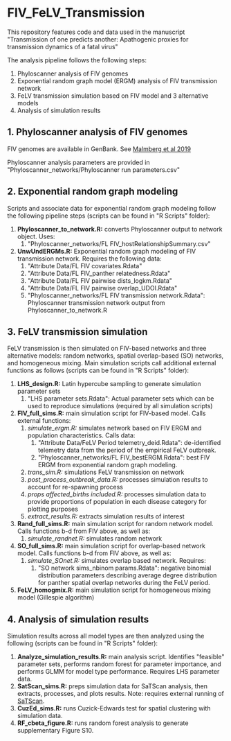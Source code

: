 # FIV_FeLV_Transmission

This repository features code and data used in the manuscript "Transmission of one predicts another: Apathogenic proxies for transmission dynamics of a fatal virus"

The analysis pipeline follows the following steps:
1. Phyloscanner analysis of FIV genomes
2. Exponential random graph model (ERGM) analysis of FIV transmission network
3. FeLV transmission simulation based on FIV model and 3 alternative models
4. Analysis of simulation results


## 1. Phyloscanner analysis of FIV genomes
FIV genomes are available in GenBank. See [Malmberg et al 2019](https://doi.org/10.1098/rspb.2019.1689)

Phyloscanner analysis parameters are provided in "Phyloscanner_networks/Phyloscanner run parameters.csv"


## 2. Exponential random graph modeling
Scripts and associate data for exponential random graph modeling follow the following pipeline steps (scripts can be found in "R Scripts" folder):
1. **Phyloscanner_to_network.R:** converts Phyloscanner output to network object. Uses:
    1. "Phyloscanner_networks/FL FIV_hostRelationshipSummary.csv"
2. **UnwUndERGMs.R:** Exponential random graph modeling of FIV transmission network. Requires the following data:
    1. "Attribute Data/FL FIV covariates.Rdata"
    2. "Attribute Data/FL FIV_panther relatedness.Rdata"
    3. "Attribute Data/FL FIV pairwise dists_logkm.Rdata"
    4. "Attribute Data/FL FIV pairwise overlap_UDOI.Rdata"
    5. "Phyloscanner_networks/FL FIV transmission network.Rdata": Phyloscanner transmission network output from Phyloscanner_to_network.R


## 3. FeLV transmission simulation
FeLV transmission is then simulated on FIV-based networks and three alternative models: random networks, spatial overlap-based (SO) networks, and homogeneous mixing. Main simulation scripts call additional external functions as follows (scripts can be found in "R Scripts" folder):
1. **LHS_design.R:** Latin hypercube sampling to generate simulation parameter sets
    1. "LHS parameter sets.Rdata": Actual parameter sets which can be used to reproduce simulations (required by all simulation scripts)
2. **FIV_full_sims.R:** main simulation script for FIV-based model. Calls external functions:
    1. *simulate_ergm.R:* simulates network based on FIV ERGM and population characteristics. Calls data:
        1. "Attribute Data/FeLV Period telemetry_deid.Rdata": de-identified telemetry data from the period of the empirical FeLV outbreak.
        2. "Phyloscanner_networks/FL FIV_bestERGM.Rdata": best FIV ERGM from exponential random graph modeling.
    2. *trans_sim.R:* simulations FeLV transmission on network
    3. *post_process_outbreak_data.R:* processes simulation results to account for re-spawning process
    4. *props affected_births included.R:* processes simulation data to provide proportions of population in each disease category for plotting purposes
    5. *extract_results.R:* extracts simulation results of interest
3. **Rand_full_sims.R:** main simulation script for random network model. Calls functions b-d from FIV above, as well as:
    1. *simulate_randnet.R:* simulates random network
4. **SO_full_sims.R:** main simulation script for overlap-based network model. Calls functions b-d from FIV above, as well as:
    1. *simulate_SOnet.R:* simulates overlap based network. Requires:
        1. "SO network sims_nbinom params.Rdata": negative binomial distribution parameters describing average degree distribution for panther spatial overlap networks during the FeLV period.
5. **FeLV_homogmix.R:** main simulation script for homogeneous mixing model (Gillespie algorithm)


## 4. Analysis of simulation results
Simulation results across all model types are then analyzed using the following (scripts can be found in "R Scripts" folder):
1. **Analyze_simulation_results.R:** main analysis script. Identifies "feasible" parameter sets, performs random forest for parameter importance, and performs GLMM for model type performance. Requires LHS parameter data.
2. **SatScan_sims.R:** preps simulation data for SaTScan analysis, then extracts, processes, and plots results. Note: requires external running of [SaTScan](https://www.satscan.org/).
3. **CuzEd_sims.R:** runs Cuzick-Edwards test for spatial clustering with simulation data. 
4. **RF_cbeta_figure.R:** runs random forest analysis to generate supplementary Figure S10.
